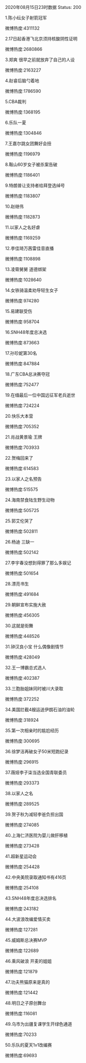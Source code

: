 2020年08月15日23时数据
Status: 200

1.陈小纭女子射箭冠军

微博热度:4311132

2.17日起香港飞北京须持核酸阴性证明

微博热度:2680866

3.郑爽 很早之前就放弃了自己的人设

微博热度:2163227

4.赵睿后脑勺着地

微博热度:1786590

5.CBA裁判

微博热度:1368195

6.乐队一夏

微博热度:1304846

7.王嘉尔跳女团舞好会扭

微博热度:1196979

8.鞍山60岁女子被杀案告破

微博热度:1186401

9.特朗普让支持者给拜登选绰号

微博热度:1183807

10.赵继伟

微博热度:1182873

11.以家人之名好虐

微博热度:1169259

12.李佳琦万茜雷佳音直播

微博热度:1108898

13.凌霄舅舅 道德绑架

微博热度:1028640

14.女铁骑温柔劝导轻生女子

微博热度:974280

15.易建联受伤

微博热度:958704

16.SNH48年度总决选

微博热度:873663

17.孙珍妮第30名

微博热度:847884

18.广东CBA总决赛夺冠

微博热度:752477

19.在缅最后一位中国远征军老兵逝世

微博热度:724224

20.快乐大本营

微博热度:705352

21.肖战黄景瑜 王牌

微博热度:703933

22.贺梅回来了

微博热度:614583

23.以家人之名预告

微博热度:515575

24.海南禁食陆生野生动物

微博热度:505725

25.郭艾伦哭了

微博热度:502811

26.杨迪 三缺一

微博热度:502142

27.李宇春没想到得罪了那么多娱记

微博热度:501654

28.漂亮书生

微博热度:491684

29.朝鲜宣布实施大赦

微博热度:456305

30.这就是街舞

微博热度:448526

31.钟汉良小宝 什么偶像剧情节

微博热度:428049

32.王一博霸总式选人

微博热度:402387

33.三胞胎姐妹同时被川大录取

微博热度:372252

34.美国拦截4艘运送伊朗石油的油轮

微博热度:318924

35.第一次相亲时的尴尬经历

微博热度:300695

36.徐梦洁再破女子50米短跑纪录

微博热度:296915

37.薇娅李子柒当选全国青联委员

微博热度:293373

38.以家人之名

微博热度:289525

39.贺子秋为减轻李爸负担出国

微博热度:274085

40.上海仁济医院为婴儿做肝移植

微博热度:273428

41.超新星运动会

微博热度:254428

42.中央美院录取通知书有416页

微博热度:254108

43.SNH48年度总决选排名

微博热度:243182

44.大波浪改编爱情买卖

微博热度:127281

45.威姆斯总决赛MVP

微博热度:122689

46.乘风破浪 开麦的姐姐

微博热度:121879

47.功夫熊猫原来是真的

微博热度:121442

48.明日之子原创舞台

微博热度:116081

49.乌市为出疆复课学生开绿色通道

微博热度:70233

50.乐队的夏天1v1改编赛

微博热度:69693

